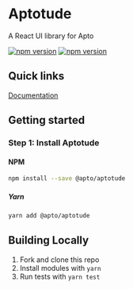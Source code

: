# Aptotude

A React UI library for Apto

[![npm version](https://img.shields.io/npm/v/@apto/aptotude.svg)](https://img.shields.io/npm/v/@apto/aptotude.svg)
[![npm version](https://img.shields.io/npm/dt/@apto/aptotude.svg)](https://img.shields.io/npm/dt/@apto/aptotude.svg)

## Quick links

[Documentation](https://aptotude.github.io/aptotude)

## Getting started

### Step 1: Install Aptotude

#### NPM

```bash
npm install --save @apto/aptotude
```

##### Yarn

```bash
yarn add @apto/aptotude
```

## Building Locally

1. Fork and clone this repo
1. Install modules with `yarn`
1. Run tests with `yarn test`
